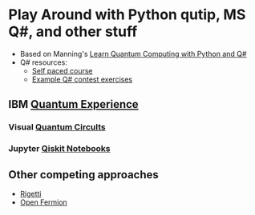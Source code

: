 # Play Around with Python qutip, MS Q#, and other stuff

* Based on Manning's [Learn Quantum Computing with Python and Q#](https://livebook.manning.com/book/learn-quantum-computing-with-python-and-q-sharp/chapter-2/v-4/208)
* Q# resources:
    * [Self paced course](https://cloudblogs.microsoft.com/quantum/2018/07/23/learn-at-your-own-pace-with-microsoft-quantum-katas/)
    * [Example Q# contest exercises](https://codeforces.com/contest/1002/problems)
    
## IBM [Quantum Experience](https://quantum-computing.ibm.com/docs/)

### Visual [Quantum Circults](https://quantum-computing.ibm.com/docs/start-iqx/drag-drop/first-circ#create-your-first-quantum-circuit)

### Jupyter [Qiskit Notebooks](https://quantum-computing.ibm.com/docs/start-iqx/code/first-circ#code-your-first-quantum-circuit)

## Other competing approaches

* [Rigetti](https://www.rigetti.com/systems)
* [Open Fermion](https://github.com/quantumlib/OpenFermion)
